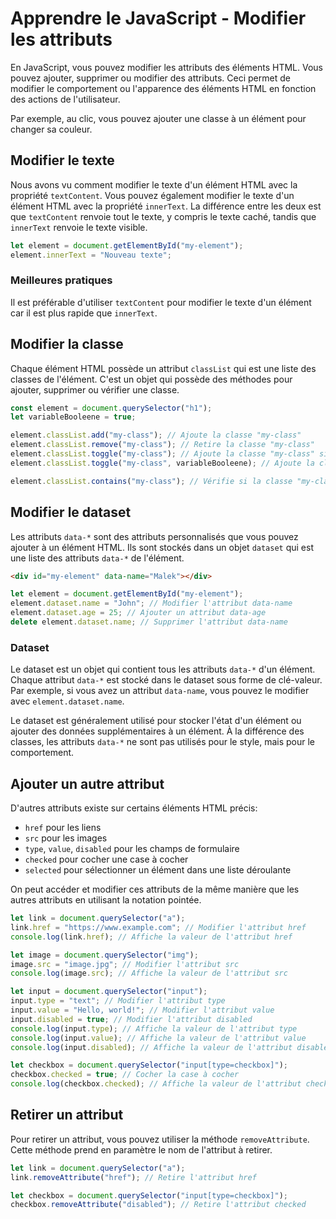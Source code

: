 # Apprendre le JavaScript - Modifier les attributs

En JavaScript, vous pouvez modifier les attributs des éléments HTML. Vous pouvez ajouter, supprimer ou modifier des attributs. Ceci permet de modifier le comportement ou l'apparence des éléments HTML en fonction des actions de l'utilisateur.

Par exemple, au clic, vous pouvez ajouter une classe à un élément pour changer sa couleur.

## Modifier le texte

Nous avons vu comment modifier le texte d'un élément HTML avec la propriété `textContent`. Vous pouvez également modifier le texte d'un élément HTML avec la propriété `innerText`. La différence entre les deux est que `textContent` renvoie tout le texte, y compris le texte caché, tandis que `innerText` renvoie le texte visible.

```javascript
let element = document.getElementById("my-element");
element.innerText = "Nouveau texte";
```

### Meilleures pratiques

Il est préférable d'utiliser `textContent` pour modifier le texte d'un élément car il est plus rapide que `innerText`.

## Modifier la classe

Chaque élément HTML possède un attribut `classList` qui est une liste des classes de l'élément. C'est un objet qui possède des méthodes pour ajouter, supprimer ou vérifier une classe.

```javascript
const element = document.querySelector("h1");
let variableBooleene = true;

element.classList.add("my-class"); // Ajoute la classe "my-class"
element.classList.remove("my-class"); // Retire la classe "my-class"
element.classList.toggle("my-class"); // Ajoute la classe "my-class" si elle n'existe pas, sinon la retire
element.classList.toggle("my-class", variableBooleene); // Ajoute la classe "my-class" si la variable est vraie, sinon la retire

element.classList.contains("my-class"); // Vérifie si la classe "my-class" existe
```

## Modifier le dataset

Les attributs `data-*` sont des attributs personnalisés que vous pouvez ajouter à un élément HTML. Ils sont stockés dans un objet `dataset` qui est une liste des attributs `data-*` de l'élément.

```html
<div id="my-element" data-name="Malek"></div>
```

```javascript
let element = document.getElementById("my-element");
element.dataset.name = "John"; // Modifier l'attribut data-name
element.dataset.age = 25; // Ajouter un attribut data-age
delete element.dataset.name; // Supprimer l'attribut data-name
```

### Dataset

Le dataset est un objet qui contient tous les attributs `data-*` d'un élément. Chaque attribut `data-*` est stocké dans le dataset sous forme de clé-valeur. Par exemple, si vous avez un attribut `data-name`, vous pouvez le modifier avec `element.dataset.name`.

Le dataset est généralement utilisé pour stocker l'état d'un élément ou ajouter des données supplémentaires à un élément. À la différence des classes, les attributs `data-*` ne sont pas utilisés pour le style, mais pour le comportement.

## Ajouter un autre attribut

D'autres attributs existe sur certains éléments HTML précis:

-   `href` pour les liens
-   `src` pour les images
-   `type`, `value`, `disabled` pour les champs de formulaire
-   `checked` pour cocher une case à cocher
-   `selected` pour sélectionner un élément dans une liste déroulante

On peut accéder et modifier ces attributs de la même manière que les autres attributs en utilisant la notation pointée.

```javascript
let link = document.querySelector("a");
link.href = "https://www.example.com"; // Modifier l'attribut href
console.log(link.href); // Affiche la valeur de l'attribut href

let image = document.querySelector("img");
image.src = "image.jpg"; // Modifier l'attribut src
console.log(image.src); // Affiche la valeur de l'attribut src

let input = document.querySelector("input");
input.type = "text"; // Modifier l'attribut type
input.value = "Hello, world!"; // Modifier l'attribut value
input.disabled = true; // Modifier l'attribut disabled
console.log(input.type); // Affiche la valeur de l'attribut type
console.log(input.value); // Affiche la valeur de l'attribut value
console.log(input.disabled); // Affiche la valeur de l'attribut disabled

let checkbox = document.querySelector("input[type=checkbox]");
checkbox.checked = true; // Cocher la case à cocher
console.log(checkbox.checked); // Affiche la valeur de l'attribut checked
```

## Retirer un attribut

Pour retirer un attribut, vous pouvez utiliser la méthode `removeAttribute`. Cette méthode prend en paramètre le nom de l'attribut à retirer.

```javascript
let link = document.querySelector("a");
link.removeAttribute("href"); // Retire l'attribut href

let checkbox = document.querySelector("input[type=checkbox]");
checkbox.removeAttribute("disabled"); // Retire l'attribut checked
```
